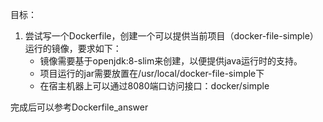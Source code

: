 目标：
1. 尝试写一个Dockerfile，创建一个可以提供当前项目（docker-file-simple）运行的镜像，要求如下：
	* 镜像需要基于openjdk:8-slim来创建，以便提供java运行时的支持。
	* 项目运行的jar需要放置在/usr/local/docker-file-simple下
	* 在宿主机器上可以通过8080端口访问接口：docker/simple
	
	
完成后可以参考Dockerfile_answer